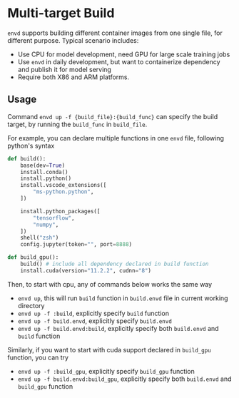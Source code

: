 # Multi-target Build

`envd` supports building different container images from one single file, for different purpose. Typical scenario includes:

- Use CPU for model development, need GPU for large scale training jobs
- Use `envd` in daily development, but want to containerize dependency and publish it for model serving
- Require both X86 and ARM platforms.

## Usage

Command `envd up -f {build_file}:{build_func}` can specify the build target, by running the `build_func` in `build_file`.

For example, you can declare multiple functions in one `envd` file, following python's syntax

<custom-title title=" build.envd">

```python
def build():
    base(dev=True)
    install.conda()
    install.python()
    install.vscode_extensions([
        "ms-python.python",
    ])

    install.python_packages([
        "tensorflow",
        "numpy",
    ])
    shell("zsh")
    config.jupyter(token="", port=8888)

def build_gpu():
    build() # include all dependency declared in build function
    install.cuda(version="11.2.2", cudnn="8")
```

</custom-title>

Then, to start with cpu, any of commands below works the same way

- `envd up`, this will run `build` function in `build.envd` file in
  current working directory
- `envd up -f :build`, explicitly specify `build` function
- `envd up -f build.envd`, explicitly specify `build.envd`
- `envd up -f build.envd:build`, explicitly specify both `build.envd` and `build` function

Similarly, if you want to start with cuda support declared in `build_gpu` function, you can try

- `envd up -f :build_gpu`, explicitly specify `build_gpu` function
- `envd up -f build.envd:build_gpu`, explicitly specify both `build.envd` and `build_gpu` function
